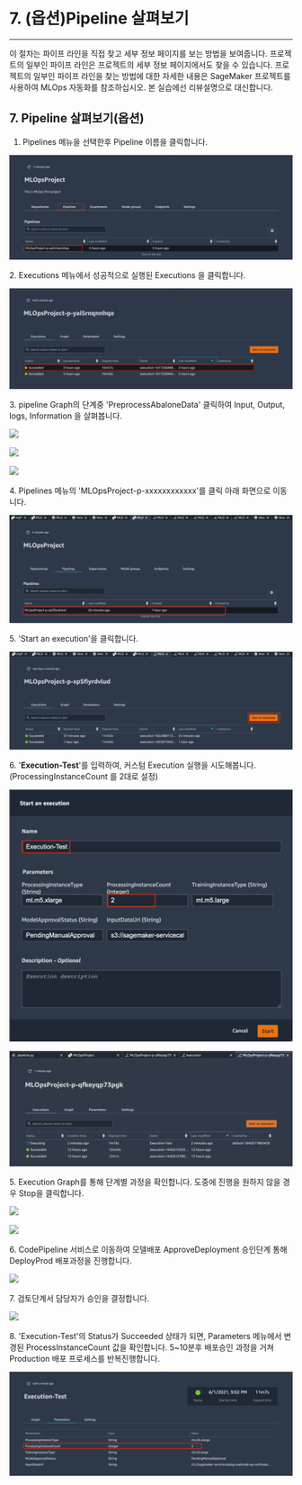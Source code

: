 # 7. (옵션)Pipeline 살펴보기

***

이 절차는 파이프 라인을 직접 찾고 세부 정보 페이지를 보는 방법을 보여줍니다. 프로젝트의 일부인 파이프 라인은 프로젝트의 세부 정보 페이지에서도 찾을 수 있습니다. 프로젝트의 일부인 파이프 라인을 찾는 방법에 대한 자세한 내용은 SageMaker 프로젝트를 사용하여 MLOps 자동화를 참조하십시오. 본 실습에선 리뷰설명으로 대신합니다.

## 7. Pipeline 살펴보기(옵션)

1. Pipelines 메뉴을 선택한후 Pipeline 이름을 클릭합니다.

![](<../.gitbook/assets/Screen Shot 2021-04-01 at 8.44.49 PM.png>)

2\. Executions 메뉴에서 성공적으로 실행된 Executions 을 클릭합니다.

![](<../.gitbook/assets/Screen Shot 2021-04-01 at 8.47.40 PM (1).png>)

3\. pipeline Graph의 단계중 'PreprocessAbaloneData' 클릭하여 Input, Output, logs, Information 을 살펴봅니다.

![](<../.gitbook/assets/스크린샷 2022-01-20 오후 3.02.49.png>)

![](<../.gitbook/assets/스크린샷 2022-01-20 오후 3.58.53.png>)

![](<../.gitbook/assets/스크린샷 2022-01-20 오후 3.59.08.png>)

4\. Pipelines 메뉴의 'MLOpsProject-p-xxxxxxxxxxxx'를 클릭 아래 화면으로 이동니다.

![](<../.gitbook/assets/Screen Shot 2021-06-06 at 9.26.54 PM.png>)

5\. 'Start an execution'을 클릭합니다.

![](<../.gitbook/assets/Screen Shot 2021-06-06 at 9.26.31 PM.png>)

6\. '**Execution-Test**'를 입력하여, 커스텀 Execution 실행을 시도해봅니다. (ProcessingInstanceCount 를 2대로 설정)

![](<../.gitbook/assets/Screen Shot 2021-04-01 at 9.02.33 PM (1).png>)

![](<../.gitbook/assets/image (19).png>)

5\. Execution Graph를 통해 단계별 과정을 확인합니다. 도중에 진행을 원하지 않을 경우 Stop을 클릭합니다.

![](<../.gitbook/assets/스크린샷 2022-01-20 오후 2.57.04 (1).png>)

![](<../.gitbook/assets/스크린샷 2022-01-20 오후 3.18.59.png>)

6\. CodePipeline 서비스로 이동하여 모델배포 ApproveDeployment 승인단계 통해 DeployProd 배포과정을 진행합니다.

![](<../.gitbook/assets/스크린샷 2022-01-20 오후 3.08.35.png>)

7\. 검토단계서 담당자가 승인을 결정합니다.

![](<../.gitbook/assets/스크린샷 2022-01-20 오후 3.20.24.png>)

8\. 'Execution-Test'의 Status가 Succeeded 상태가 되면, Parameters 메뉴에서 변경된 ProcessInstanceCount 값을 확인합니다. 5\~10분후 배포승인 과정을 거쳐 Production 배포 프로세스를 반복진행합니다.

![](<../.gitbook/assets/Screen Shot 2021-04-01 at 9.50.37 PM.png>)

